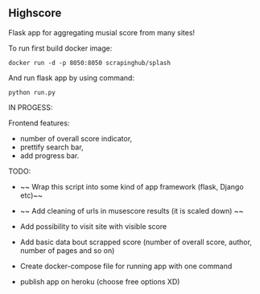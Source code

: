 ## Highscore

Flask app for aggregating musial score from many sites!

To run first build docker image:

```
docker run -d -p 8050:8050 scrapinghub/splash
```

And run flask app by using command:

```
python run.py
```

IN PROGESS:

Frontend features:
- number of overall score indicator,
- prettify search bar,
- add progress bar.

TODO:

- ~~ Wrap this script into some kind of app framework (flask, Django etc)~~
- ~~ Add cleaning of urls in musescore results (it is scaled down) ~~

- Add possibility to visit site with visible score 
- Add basic data bout scrapped score (number of overall score, author, number of pages and so on)
- Create docker-compose file for running app with one command
- publish app on heroku (choose free options XD)
